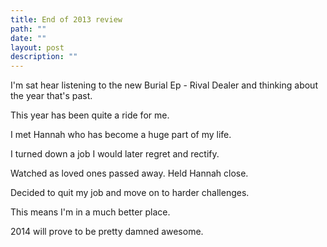 ```yaml
---
title: End of 2013 review
path: ""
date: ""
layout: post
description: ""
---
```

I'm sat hear listening to the new Burial Ep - Rival Dealer and thinking about the year that's past.

This year has been quite a ride for me. 

I met Hannah who has become a huge part of my life. 

I turned down a job I would later regret and rectify. 

Watched as loved ones passed away. Held Hannah close.

Decided to quit my job and move on to harder challenges.

This means I'm in a much better place.

2014 will prove to be pretty damned awesome.

